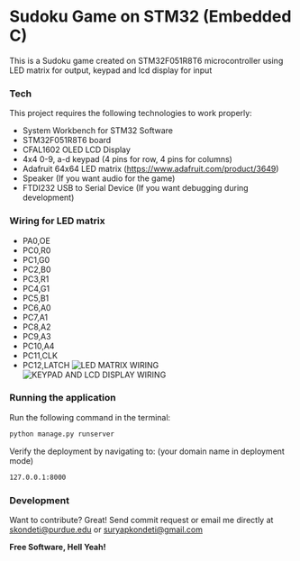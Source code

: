 # Sudoku Game on STM32 (Embedded C)
This is a Sudoku game created on STM32F051R8T6 microcontroller using LED matrix for output, keypad and lcd display for input 
### Tech
This project requires the following technologies to work properly:
* System Workbench for STM32 Software
* STM32F051R8T6 board
* CFAL1602 OLED LCD Display
* 4x4 0-9, a-d keypad (4 pins for row, 4 pins for columns)
* Adafruit 64x64 LED matrix (https://www.adafruit.com/product/3649)
* Speaker (If you want audio for the game)
* FTDI232 USB to Serial Device (If you want debugging during development)
### Wiring for LED matrix
 * PA0,OE 
 * PC0,R0 
 * PC1,G0 
 * PC2,B0 
 * PC3,R1 
 * PC4,G1
 * PC5,B1 
 * PC6,A0
 * PC7,A1
 * PC8,A2 
 * PC9,A3 
 * PC10,A4 
 * PC11,CLK 
 * PC12,LATCH 
 ![LED MATRIX WIRING](https://github.com/spkondeti/sudoku/images/keypad.png)
 ![KEYPAD AND LCD DISPLAY WIRING](https://github.com/spkondeti/sudoku/images/wiring.png)

### Running the application
Run the following command in the terminal:
```sh
python manage.py runserver
```

Verify the deployment by navigating to: (your domain name in deployment mode)
```sh
127.0.0.1:8000
```

### Development
Want to contribute? Great!
Send commit request or email me directly at skondeti@purdue.edu or suryapkondeti@gmail.com

**Free Software, Hell Yeah!**
